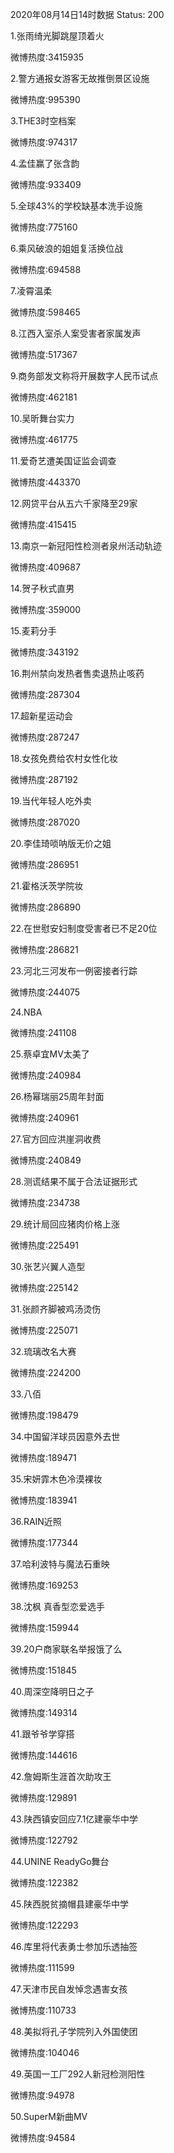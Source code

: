 2020年08月14日14时数据
Status: 200

1.张雨绮光脚跳屋顶着火

微博热度:3415935

2.警方通报女游客无故推倒景区设施

微博热度:995390

3.THE3时空档案

微博热度:974317

4.孟佳赢了张含韵

微博热度:933409

5.全球43%的学校缺基本洗手设施

微博热度:775160

6.乘风破浪的姐姐复活换位战

微博热度:694588

7.凌霄温柔

微博热度:598465

8.江西入室杀人案受害者家属发声

微博热度:517367

9.商务部发文称将开展数字人民币试点

微博热度:462181

10.吴昕舞台实力

微博热度:461775

11.爱奇艺遭美国证监会调查

微博热度:443370

12.网贷平台从五六千家降至29家

微博热度:415415

13.南京一新冠阳性检测者泉州活动轨迹

微博热度:409687

14.贺子秋式直男

微博热度:359000

15.麦莉分手

微博热度:343192

16.荆州禁向发热者售卖退热止咳药

微博热度:287304

17.超新星运动会

微博热度:287247

18.女孩免费给农村女性化妆

微博热度:287192

19.当代年轻人吃外卖

微博热度:287020

20.李佳琦唢呐版无价之姐

微博热度:286951

21.霍格沃茨学院妆

微博热度:286890

22.在世慰安妇制度受害者已不足20位

微博热度:286821

23.河北三河发布一例密接者行踪

微博热度:244075

24.NBA

微博热度:241108

25.蔡卓宜MV太美了

微博热度:240984

26.杨幂瑞丽25周年封面

微博热度:240961

27.官方回应洪崖洞收费

微博热度:240849

28.测谎结果不属于合法证据形式

微博热度:234738

29.统计局回应猪肉价格上涨

微博热度:225491

30.张艺兴翼人造型

微博热度:225142

31.张颜齐脚被鸡汤烫伤

微博热度:225071

32.琉璃改名大赛

微博热度:224200

33.八佰

微博热度:198479

34.中国留洋球员因意外去世

微博热度:189471

35.宋妍霏木色冷漠裸妆

微博热度:183941

36.RAIN近照

微博热度:177344

37.哈利波特与魔法石重映

微博热度:169253

38.沈枫 真香型恋爱选手

微博热度:159944

39.20户商家联名举报饿了么

微博热度:151845

40.周深空降明日之子

微博热度:149314

41.跟爷爷学穿搭

微博热度:144616

42.詹姆斯生涯首次助攻王

微博热度:129891

43.陕西镇安回应7.1亿建豪华中学

微博热度:122792

44.UNINE ReadyGo舞台

微博热度:122382

45.陕西脱贫摘帽县建豪华中学

微博热度:122293

46.库里将代表勇士参加乐透抽签

微博热度:111599

47.天津市民自发悼念遇害女孩

微博热度:110733

48.美拟将孔子学院列入外国使团

微博热度:104046

49.英国一工厂292人新冠检测阳性

微博热度:94978

50.SuperM新曲MV

微博热度:94584

